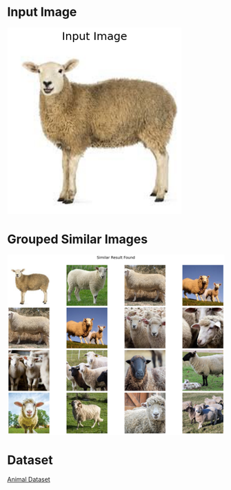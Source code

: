# Input Image
![Input Image](image_together.png)
# Grouped Similar Images 
![Input Image](result.png)
# Dataset
[Animal Dataset](https://www.kaggle.com/datasets/iamsouravbanerjee/animal-image-dataset-90-different-animals/data)
